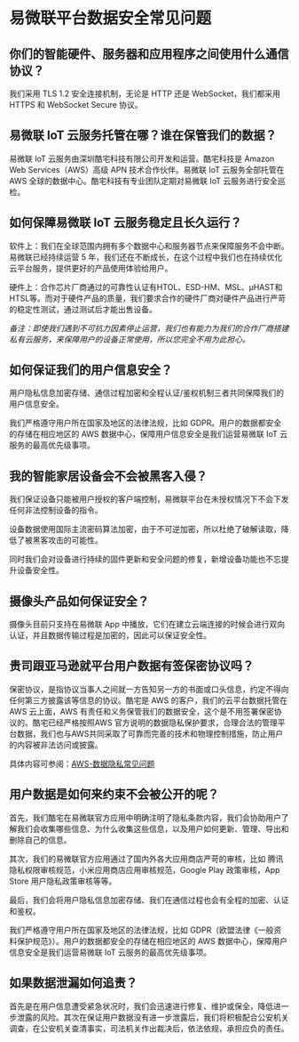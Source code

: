 <!--
 * @Author: Carl
 * @Date: 2020-05-25 19:50:02
 * @LastEditors: Carl
 * @LastEditTime: 2021-07-02 15:44:21
--> 

# 易微联平台数据安全常见问题

## 你们的智能硬件、服务器和应用程序之间使用什么通信协议？

我们采用 TLS 1.2 安全连接机制，无论是 HTTP 还是 WebSocket，我们都采用 HTTPS 和 WebSocket Secure 协议。

## 易微联 IoT 云服务托管在哪？谁在保管我们的数据？

易微联 IoT 云服务由深圳酷宅科技有限公司开发和运营。酷宅科技是 Amazon Web Services（AWS）高级 APN 技术合作伙伴。易微联 IoT 云服务全部托管在 AWS 全球的数据中心。酷宅科技有专业团队定期对易微联 IoT 云服务进行安全巡检。

## 如何保障易微联 IoT 云服务稳定且长久运行？

软件上：我们在全球范围内拥有多个数据中心和服务器节点来保障服务不会中断。易微联已经持续运营 5 年，我们还在不断成长，在这个过程中我们也在持续优化云平台服务，提供更好的产品使用体验给用户。

硬件上：合作芯片厂商通过的可靠性认证有HTOL、ESD-HM、MSL、μHAST和HTSL等。而对于硬件产品的质量，我们要求合作的硬件厂商对硬件产品进行严苛的稳定性测试，通过测试后才能出售设备。

*备注：即使我们遇到不可抗力因素停止运营，我们也有能力为我们的合作厂商搭建私有云服务，来保障用户的设备正常使用，所以您完全不用为此担心。*

## 如何保证我们的用户信息安全？

用户隐私信息加密存储、通信过程加密和全程认证/鉴权机制三者共同保障我们的用户信息安全。

我们严格遵守用户所在国家及地区的法律法规，比如 GDPR。用户的数据都安全的存储在相应地区的 AWS 数据中心，保障用户信息安全是我们运营易微联 IoT 云服务的最高优先级事项。

## 我的智能家居设备会不会被黑客入侵？

我们保证设备只能被用户授权的客户端控制，易微联平台在未授权情况下不会下发任何非法控制设备的指令。

设备数据使用国际主流密码算法加密，由于不可逆加密，所以杜绝了破解读取，降低了被黑客攻击的可能性。

同时我们会对设备进行持续的固件更新和安全问题的修复，新增设备功能也不忘提升设备安全性。

## 摄像头产品如何保证安全？

摄像头目前只支持在易微联 App 中播放，它们在建立云端连接的时候会进行双向认证，并且数据传输过程是加密的，因此可以保证安全性。

## 贵司跟亚马逊就平台用户数据有签保密协议吗？

保密协议，是指协议当事人之间就一方告知另一方的书面或口头信息，约定不得向任何第三方披露该等信息的协议。酷宅是 AWS 的客户，我们的云平台数据托管在 AWS 云上面，AWS 有责任和义务保管我们的数据安全，这个是不用签署保密协议的。酷宅已经严格按照AWS 官方说明的数据隐私保护要求，合理合法的管理平台数据，我们也与AWS共同采取了可靠而完善的技术和物理控制措施，防止用户的内容被非法访问或披露。

具体内容可参阅：[AWS-数据隐私常见问题](https://aws.amazon.com/cn/compliance/data-privacy-faq/)

## 用户数据是如何来约束不会被公开的呢？

首先，我们酷宅在易微联官方应用中明确注明了隐私条款内容，我们会协助用户了解我们会收集哪些信息、为什么收集这些信息，以及用户如何更新、管理、导出和删除自己的信息。

其次，我们的易微联官方应用通过了国内外各大应用商店严苛的审核，比如 腾讯隐私权限审核规范，小米应用商店应用审核规范，Google Play 政策审核，App Store 用户隐私政策审核等等。

最后，我们会将用户隐私信息加密存储、我们在通信过程也会有全程的加密、认证和鉴权。

我们严格遵守用户所在国家及地区的法律法规，比如 GDPR（欧盟法律《一般资料保护规范》）。用户的数据都安全的存储在相应地区的 AWS 数据中心，保障用户信息安全是我们运营易微联 IoT 云服务的最高优先级事项。

## 如果数据泄漏如何追责？

首先是在用户信息遭受紧急状况时，我们会迅速进行修复、维护或保全，降低进一步泄露的风险。其次在保证用户数据没有进一步泄露后，我们将积极配合公安机关调查，在公安机关查清事实，司法机关作出裁决后，依法依规，承担应负的责任。